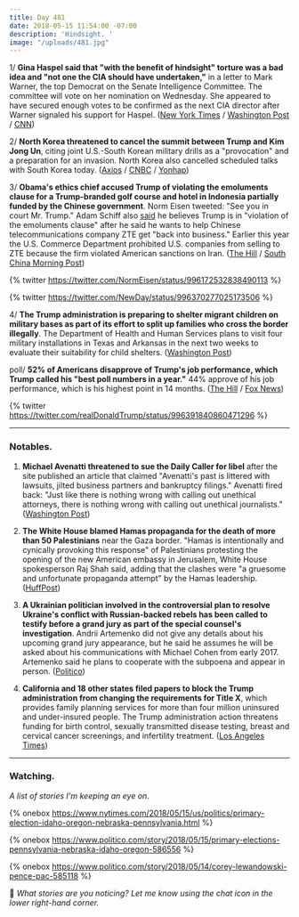 ```yaml
---
title: Day 481
date: 2018-05-15 11:54:00 -07:00
description: 'Hindsight. '
image: "/uploads/481.jpg"
---
```


1/ **Gina Haspel said that "with the benefit of hindsight" torture was a bad idea and "not one the CIA should have undertaken,"** in a letter to Mark Warner, the top Democrat on the Senate Intelligence Committee. The committee will vote on her nomination on Wednesday. She appeared to have secured enough votes to be confirmed as the next CIA director after Warner signaled his support for Haspel. ([New York Times](https://www.nytimes.com/2018/05/15/us/politics/gina-haspel-cia-torture-letter-senate.html) / [Washington Post](https://www.washingtonpost.com/world/national-security/nominee-to-head-cia-says-agencys-post-911-interrogation-program-should-not-have-been-started/2018/05/15/a5a70142-5850-11e8-8836-a4a123c359ab_story.html) / [CNN](https://www.cnn.com/2018/05/15/politics/gina-haspel-mark-warner-letter/index.html))

2/ **North Korea threatened to cancel the summit between Trump and Kim Jong Un**, citing joint U.S.-South Korean military drills as a "provocation" and a preparation for an invasion. North Korea also cancelled scheduled talks with South Korea today. ([Axios](https://www.axios.com/north-korea-threatens-to-cancel-trump-summit-f9eee700-97b4-4e68-9ccc-68d2745dd701.html) / [CNBC](https://www.cnbc.com/2018/05/15/north-korea-cancels-scheduled-meeting-with-south-korea-reports.html) / [Yonhap](http://english.yonhapnews.co.kr/news/2018/05/16/0200000000AEN20180516000500315.html))

3/ **Obama's ethics chief accused Trump of violating the emoluments clause for a Trump-branded golf course and hotel in Indonesia partially funded by the Chinese government**. Norm Eisen tweeted: "See you in court Mr. Trump." Adam Schiff also [said](http://thehill.com/homenews/house/387723-schiff-trump-deal-with-zte-a-violation-of-the-emoluments-clause) he believes Trump is in "violation of the emoluments clause" after he said he wants to help Chinese telecommunications company ZTE get "back into business." Earlier this year the U.S. Commerce Department prohibited U.S. companies from selling to ZTE because the firm violated American sanctions on Iran. ([The Hill](http://thehill.com/homenews/administration/387699-obama-ethics-chief-accuses-trump-of-violating-emoluments-clause) / [South China Morning Post](http://www.scmp.com/news/asia/southeast-asia/article/2145808/trump-indonesia-project-latest-stop-chinas-belt-and-road))

{% twitter https://twitter.com/NormEisen/status/996172532838490113 %}

{% twitter https://twitter.com/NewDay/status/996370277025173506 %}

4/ **The Trump administration is preparing to shelter migrant children on military bases as part of its effort to split up families who cross the border illegally**. The Department of Health and Human Services plans to visit four military installations in Texas and Arkansas in the next two weeks to evaluate their suitability for child shelters. ([Washington Post](https://www.washingtonpost.com/world/national-security/trump-administration-preparing-to-shelter-migrant-children-on-military-bases/2018/05/15/f8103356-584e-11e8-b656-a5f8c2a9295d_story.html))

poll/ **52% of Americans disapprove of Trump's job performance, which Trump called his "best poll numbers in a year."** 44% approve of his job performance, which is his highest point in 14 months. ([The Hill](http://thehill.com/homenews/administration/387731-trump-touts-poll-numbers-despite-made-up-stories-mueller-probe) / [Fox News](http://www.foxnews.com/politics/2018/05/14/trumps-rising-approval-rating-scrambles-dems-midterm-strategy.html))

{% twitter https://twitter.com/realDonaldTrump/status/996391840860471296 %}

---

### Notables.

1. **Michael Avenatti threatened to sue the Daily Caller for libel** after the site published an article that claimed "Avenatti's past is littered with lawsuits, jilted business partners and bankruptcy filings." Avenatti fired back: "Just like there is nothing wrong with calling out unethical attorneys, there is nothing wrong with calling out unethical journalists."  ([Washington Post](https://www.washingtonpost.com/news/the-fix/wp/2018/05/14/michael-avenatti-doubles-down-on-his-threat-to-sue-the-daily-caller/?utm_term=.e75248f52b44))

2. **The White House blamed Hamas propaganda for the death of more than 50 Palestinians** near the Gaza border. "Hamas is intentionally and cynically provoking this response" of Palestinians protesting the opening of the new American embassy in Jerusalem, White House spokesperson Raj Shah said, adding that the clashes were "a gruesome and unfortunate propaganda attempt" by the Hamas leadership. ([HuffPost](https://www.huffingtonpost.com/entry/white-house-gaza-protests-hamas_us_5afa854ae4b09a94524b958c))

3. **A Ukrainian politician involved in the controversial plan to resolve Ukraine's conflict with Russian-backed rebels has been called to testify before a grand jury as part of the special counsel's investigation**. Andrii Artemenko did not give any details about his upcoming grand jury appearance, but he said he assumes he will be asked about his communications with Michael Cohen from early 2017. Artemenko said he plans to cooperate with the subpoena and appear in person. ([Politico](https://www.politico.com/story/2018/05/14/mueller-probe-ukraine-peace-plan-585653))

4. **California and 18 other states filed papers to block the Trump administration from changing the requirements for Title X**, which provides family planning services for more than four million uninsured and under-insured people. The Trump administration action threatens funding for birth control, sexually transmitted disease testing, breast and cervical cancer screenings, and infertility treatment. ([Los Angeles Times](http://www.latimes.com/politics/essential/la-pol-ca-essential-politics-may-2018-california-leads-states-in-seeking-to-1526406185-htmlstory.html))

---

### Watching.

*A list of stories I'm keeping an eye on*.

{% onebox  https://www.nytimes.com/2018/05/15/us/politics/primary-election-idaho-oregon-nebraska-pennsylvania.html %}

{% onebox https://www.politico.com/story/2018/05/15/primary-elections-pennsylvania-nebraska-idaho-oregon-586556 %}

{% onebox https://www.politico.com/story/2018/05/14/corey-lewandowski-pence-pac-585118 %}

💬 *What stories are you noticing? Let me know using the chat icon in the lower right-hand corner.*

